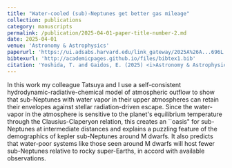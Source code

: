 ```yaml
---
title: "Water-cooled (sub)-Neptunes get better gas mileage"
collection: publications
category: manuscripts
permalink: /publication/2025-04-01-paper-title-number-2.md
date: 2025-04-01
venue: 'Astronomy & Astrophysics'
paperurl: 'https://ui.adsabs.harvard.edu/link_gateway/2025A%26A...696L..13Y/PUB_PDF'
bibtexurl: 'http://academicpages.github.io/files/bibtex1.bib'
citation: 'Yoshida, T. and Gaidos, E. (2025) <i>Astronomy & Astrophysics</i> 696, L13.'
---
```

In this work my colleague Tatsuya and I use a self-consistent hydrodynamic-radiative-chemical model of atmospheric outflow to show that sub-Neptunes with water vapor in their upper atmospheres can retain their envelopes against stellar radiation-driven escape.  Since the water-vapor in the atmosphere is sensitive to the planet's equilibrium temperature through the Clausius-Claperyon relation, this creates an ``oasis" for sub-Neptunes at intermediate distances and explains a puzzling feature of the demographics of kepler sub-Neptunes around M dwarfs.  It also predicts that water-poor systems like those seen around M dwarfs will host fewer sub-Neptunes relative to rocky super-Earths, in accord with available observations.
